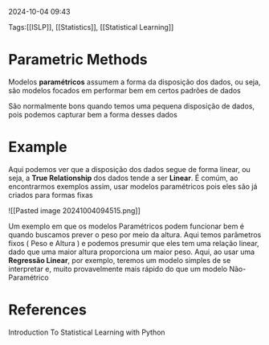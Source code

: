 2024-10-04 09:43

Tags:[[ISLP]], [[Statistics]], [[Statistical Learning]]

# Parametric Methods

Modelos **paramétricos** assumem a forma da disposição dos dados, ou seja, são modelos focados em performar bem em certos padrões de dados

São normalmente bons quando temos uma pequena disposição de dados, pois podemos capturar bem a forma desses dados

# Example

Aqui podemos ver que a disposição dos dados segue de forma linear, ou seja, a **True Relationship** dos dados tende a ser **Linear**. É comúm, ao encontrarmos exemplos assim, usar modelos paramétricos pois eles são já criados para formas fixas

![[Pasted image 20241004094515.png]]

Um exemplo em que os modelos Paramétricos podem funcionar bem é quando buscamos prever o peso por meio da altura. Aqui temos parâmetros fixos ( Peso e Altura ) e podemos presumir que eles tem uma relação linear, dado que uma maior altura proporciona um maior peso. Aqui, ao usar uma **Regressão Linear**, por exemplo, teremos um modelo simples de se interpretar e, muito provavelmente mais rápido do que um modelo Não-Paramétrico
# References

Introduction To Statistical Learning with Python